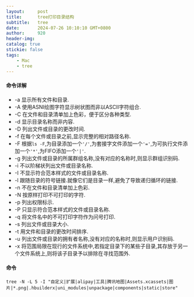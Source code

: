 ```yaml
---
layout:     post
title:      tree打印目录结构
subtitle:   tree
date:       2024-07-26 10:10:10 GMT+0800
author:     920
header-img: 
catalog: true
stickie: false
tags:
    - Mac
    - tree
---
```


#### 命令详解

- -a 显示所有文件和目录.  
- -A 使用ASNI绘图字符显示树状图而非以ASCII字符组合.  
- -C 在文件和目录清单加上色彩，便于区分各种类型.  
- -d 显示目录名称而非内容.  
- -D 列出文件或目录的更改时间.  
- -f 在每个文件或目录之前,显示完整的相对路径名称.  
- -F 根据`ls -F`,为目录添加一个`'/'`,为套接字文件添加一个`'='`,为可执行文件添加一个`'*'`,为FIFO添加一个`'|'`.  
- -g 列出文件或目录的所属群组名称,没有对应的名称时,则显示群组识别码.  
- -i 不以阶梯状列出文件或目录名称.  
- -I 不显示符合范本样式的文件或目录名称.  
- -l 跟随目录的符号链接.就像它们是目录一样,避免了导致递归循环的链接.  
- -n 不在文件和目录清单加上色彩.  
- -N 按原样打印不可打印的字符.  
- -p 列出权限标示.  
- -P 只显示符合范本样式的文件或目录名称.  
- -q 将文件名中的不可打印字符作为问号打印.  
- -s 列出文件或目录大小.  
- -t 用文件和目录的更改时间排序.  
- -u 列出文件或目录的拥有者名称,没有对应的名称时,则显示用户识别码.  
- -x 将范围局限在现行的文件系统中,若指定目录下的某些子目录,其存放于另一个文件系统上,则将该子目录予以排除在寻找范围外.  

#### 命令 
```
tree -N -L 5 -I "自定义|扩展|alipay|工具|腾讯地图|Assets.xcassets|图片|*.png|.hbuilderx|uni_modules|unpackage|components|static|store"
```


